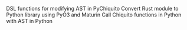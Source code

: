 DSL functions for modifying AST in PyChiquito
Convert Rust module to Python library using PyO3 and Maturin
Call Chiquito functions in Python with AST in Python
